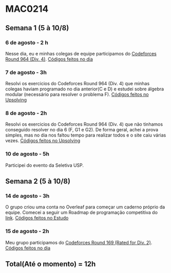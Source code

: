 # MAC0214

## Semana 1 (5 à 10/8)
### 6 de agosto - 2 h
Nesse dia, eu e minhas colegas de equipe participamos do [Codeforces Round 964 (Div. 4)](https://codeforces.com/contest/1999).
[Códigos feitos no dia](Contest/Codeforces/Round_964/No_dia)

### 7 de agosto - 3h
Resolvi os exercicios do Codeforces Round 964 (Div. 4) que minhas colegas haviam programado no dia anterior(C e D) e estudei sobre álgebra modular (necessário para resolver o problema F).
[Códigos feitos no Upsolving](Contest/Codeforces/Round_964/Upsolving)

### 8 de agosto - 2h
Resolvi os exercicios do Codeforces Round 964 (Div. 4) que não tinhamos conseguido resolver no dia 6 (F, G1 e G2). De forma geral, achei a prova simples, mas no dia nos faltou tempo para realizar todos e o site caiu várias vezes.
[Códigos feitos no Upsolving](Contest/Codeforces/Round_964/Upsolving)

### 10 de agosto - 5h
Participei do evento da Seletiva USP.


## Semana 2 (5 à 10/8)

### 14 de agosto - 3h
O grupo criou uma conta no Overleaf para começar um caderno próprio da equipe. Comecei a seguir um Roadmap de programação competitiva do [link](https://codeforces.com/blog/entry/111099).
[Códigos feitos no Estudo](Estudo/Primeira_Roadmap/14_8)

### 15 de agosto - 2h
Meu grupo participamos do [Codeforces Round 169 (Rated for Div. 2)](https://codeforces.com/contest/2004).
[Códigos feitos no dia](Contest/Codeforces/Round_169/No_dia)

## Total(Até o momento) = 12h
